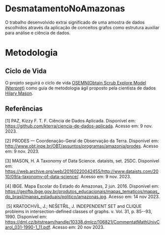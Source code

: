 # DesmatamentoNoAmazonas
O trabalho desenvolvido extrai significado de uma amostra de dados escolhidos através da aplicação de conceitos grafos como estrutura auxiliar para análise e ciência de dados.


<!-- 
# Introdução
# Metodologia
    # OSEMN
    #
-->

# Metodologia
## Ciclo de Vida 
O projeto seguirá o ciclo de vida [OSEMN(Obtain Scrub Explore Model iNterpret)](#https://web.archive.org/web/20160220042455/http://www.dataists.com/2010/09/a-taxonomy-of-data-science/) como guia de metodologia ágil proposto pela cientista de dados [Hilary Mason](#https://web.archive.org/web/20160220042455/http://www.dataists.com/2010/09/a-taxonomy-of-data-science/).


## Referências

[1] PAZ, Kizzy F. T. F. Ciência de Dados Aplicada. Disponível em: <https://github.com/kterra/ciencia-de-dados-aplicada>. Acesso em: 9 nov. 2023.


[2] PRODES — Coordenação-Geral de Observação da Terra. Disponível em: <http://www.obt.inpe.br/OBT/assuntos/programas/amazonia/prodes>. Acesso em: 9 nov. 2023.


[3] MASON, H. A Taxonomy of Data Science. dataists, set. 25DC. Disponível em: <https://web.archive.org/web/20160220042455/http://www.dataists.com/2010/09/a-taxonomy-of-data-science/>. Acesso em: 9 nov. 2023.


‌[4] IBGE. Mapa Escolar do Estado do Amazonas, 2 jun. 2016.
Disponível em: <https://geoftp.ibge.gov.br/produtos_educacionais/mapas_tematicos/mapas_do_brasil/mapas_estaduais/politico/amazonas.jpg>. Acesso em: 14 nov 2023.

‌
‌[5] KRATOCHVÍL, J.; NEŠETŘIL, J. INDEPENDENT SET and CLIQUE problems in intersection-defined classes of graphs. v. Vol. 31, p. 85--93, 1990. Disponível em: <https://dml.cz/bitstream/handle/10338.dmlcz/106821/CommentatMathUnivCarol_031-1990-1_11.pdf>. Acesso em: 20 nov 2023.

‌

‌
<!-- IDEIAS -->
 
 <!-- 1. Existe uma correlação entre conectividade e Desmatamento?

        1. Atribui-se peso aos cliques buscando os números de desmatamento total em cada clique

        2. Atribui-se 
 -->
 
 <!-- 2. Correlação Local?

        Considere a correlação local, onde você examina a correlação entre o desmatamento de um município e o desmatamento de seus vizinhos diretamente conectados. Isso pode revelar padrões locais na relação entre conectividade e desmatamento.
 -->


 <!-- 3. Identificação de Cliques?

        Observando cliques verifique se eles possuem características semelhantes sobre desmatamento ou sobre urbanização, ou sobre demais métricas.


 -->


  <!-- 4. Análise de Fluxo nos algoritmos?
        Explore algoritmos de fluxo em grafos para entender como a conectividade impacta a disseminação do desmatamento através da rede viária. Considere algoritmos de caminho mínimo ponderado para modelar o impacto ambiental da conectividade.
 -->

<!-- 5. Centralidade dos vértices
        Calcule métricas de centralidade dos vértices, como a centralidade de grau, centralidade de proximidade ou centralidade de intermediação, para identificar os municípios mais centrais em termos de conectividade. Analise se esses municípios centrais têm padrões distintos de desmatamento.

 -->


<!-- PERSISTENTES -->

<!-- Análise de Centralidade 
    Centralidade de Proximidade (Closeness Centrality):
    Centralidade Harmonic (Harmonic Centrality):
    Centralidade de PageRank:
    Centralidade de Katz:


-->



<!-- Identificação de Cliques -->



<!-- ESTRATÉGIAS INTERESSANTES INDEPENDENTE DE TUDO -->
<!-- Normalização de dados de desmatamento:
    Criação de uma escala de desmatamento em uma escala comum de 0 a 1
    Responder a pergunta: Por quê a normalização dos dados é interessante?
-->
